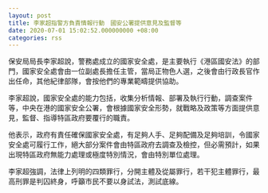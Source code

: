 ```yaml
---
layout: post
title: 李家超指警方負責情報行動　國安公署提供意見及監督等
date: 2020-07-01 15:02:52.000000000 +08:00
categories: rss
---
```


保安局局長李家超說，警務處成立的國家安全處，是主要執行《港區國安法》的部門，國家安全處會由一位副處長擔任主管，當局正物色人選，之後會由行政長官作出任命，其他紀律部隊，會按他們的專業範疇提供協助。

李家超說，國家安全處的能力包括，收集分析情報、部署及執行行動，調查案件等，中央在港的國家安全公署，會根據國家安全形勢，就戰略及政策等方面提供意見，監督、指導特區政府要覆行的職責。

他表示，政府有責任確保國家安全處，有足夠人手、足夠配備及足夠培訓，令國家安全處可履行工作，絕大部分案件會由特區政府去調查及檢控，但必需預計，如果出現特區政府無能力處理或極度特別情況，會由特別單位處理。

李家超強調，法律上列明的四類罪行，分開主體及從屬罪行，若干犯主體罪行，最高刑罪是判囚終身，呼籲市民不要以身試法，測試底線。
